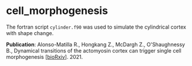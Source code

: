 # cell_morphogenesis

The fortran script `cylinder.f90` was used to simulate the cylindrical cortex with shape change.

**Publication**: Alonso-Matilla R., Hongkang Z., McDargh Z., O'Shaughnessy B., Dynamical transitions of the actomyosin cortex can trigger single cell morphogenesis [[bioRxiv](https://www.biorxiv.org/content/10.1101/2021.06.25.450008v1)].  2021.
